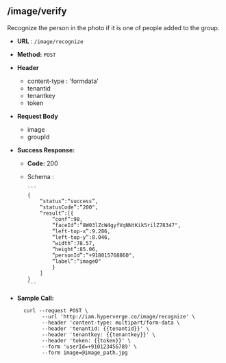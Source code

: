## /image/verify

Recognize the person in the photo if it is one of people added to the group.

* **URL** : `/image/recognize`
  
* **Method:** `POST`

* **Header**
	
	- content-type : 'formdata'
	- tenantid 
	- tenantkey
	- token
	
* **Request Body**
	- image
	- groupId
	  
* **Success Response:**

  * **Code:** 200 <br />
  * Schema : 
		
		```	
		{
			“status”:“success”,
			“statusCode”:“200",
			“result”:[{
				“conf”:98,
				“faceId”:“8W03lZcW4gyfVqNNtKik5rilZ78347",
				“left-top-x”:9.286,
				“left-top-y”:8.046,
				“width”:78.57,
				“height”:85.06,
				“personId”:“+918015768860",
				“label”:“image0"
				}
			]
		}
		```
	

* **Sample Call:**

   	
    	curl --request POST \
			  --url 'http://iam.hyperverge.co/image/recognize' \
			  --header 'content-type: multipart/form-data \
			  --header 'tenantid: {{tenantid}}' \
			  --header 'tenantkey: {{tenantkey}}' \
			  --header 'token: {{token}}' \
			  --form 'userId=+910123456789' \
			  --form image=@image_path.jpg    	
    	
